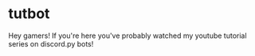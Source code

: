 # tutbot
Hey gamers! If you're here you've probably watched my youtube tutorial series on discord.py bots!
